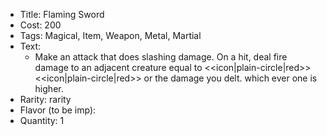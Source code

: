 * Title: Flaming Sword
* Cost: 200
* Tags: Magical, Item, Weapon, Metal, Martial
* Text: 
	* Make an attack that does slashing damage. On a hit, deal fire damage to an adjacent creature equal to <<icon|plain-circle|red>><<icon|plain-circle|red>> or the damage you delt. which ever one is higher.
* Rarity: rarity
* Flavor (to be imp):
* Quantity: 1